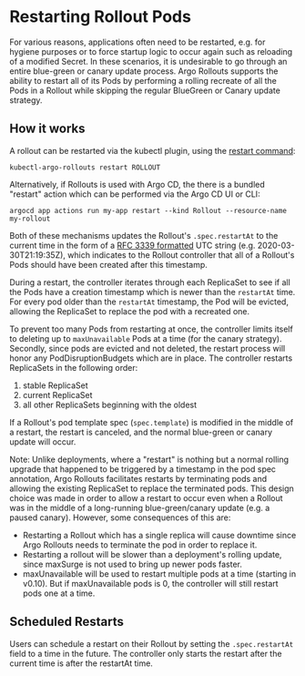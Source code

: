 # Restarting Rollout Pods

For various reasons, applications often need to be restarted, e.g. for hygiene purposes or to force
startup logic to occur again such as reloading of a modified Secret. In these scenarios, it is
undesirable to go through an entire blue-green or canary update process. Argo Rollouts supports
the ability to restart all of its Pods by performing a rolling recreate of all the Pods in a Rollout
while skipping the regular BlueGreen or Canary update strategy.

## How it works

A rollout can be restarted via the kubectl plugin, using the
[restart command](../generated/kubectl-argo-rollouts/kubectl-argo-rollouts_restart.md):

```shell
kubectl-argo-rollouts restart ROLLOUT
```

Alternatively, if Rollouts is used with Argo CD, the there is a bundled "restart" action which can
be performed via the Argo CD UI or CLI:

```shell
argocd app actions run my-app restart --kind Rollout --resource-name my-rollout
```

Both of these mechanisms updates the Rollout's `.spec.restartAt` to the current time in the
form of a [RFC 3339 formatted](https://tools.ietf.org/html/rfc3339) UTC string
(e.g. 2020-03-30T21:19:35Z), which indicates to the Rollout controller that all of a Rollout's
Pods should have been created after this timestamp.

During a restart, the controller iterates through each ReplicaSet to see if all the Pods have a 
creation timestamp which is newer than the `restartAt` time. For every pod older than the
`restartAt` timestamp, the Pod will be evicted, allowing the ReplicaSet to replace the pod with a
recreated one.

To prevent too many Pods from restarting at once, the controller limits itself to deleting up to 
`maxUnavailable` Pods at a time (for the canary strategy). Secondly, since pods are evicted
and not deleted, the restart process will honor any PodDisruptionBudgets which are in place.
The controller restarts ReplicaSets in the following order:
  1. stable ReplicaSet
  2. current ReplicaSet
  3. all other ReplicaSets beginning with the oldest
  
If a Rollout's pod template spec (`spec.template`) is modified in the middle of a restart, the
restart is canceled, and the normal blue-green or canary update will occur.

Note: Unlike deployments, where a "restart" is nothing but a normal rolling upgrade that happened to
be triggered by a timestamp in the pod spec annotation, Argo Rollouts facilitates restarts by
terminating pods and allowing the existing ReplicaSet to replace the terminated pods. This design
choice was made in order to allow a restart to occur even when a Rollout was in the middle of a
long-running blue-green/canary update (e.g. a paused canary). However, some consequences of this are:

* Restarting a Rollout which has a single replica will cause downtime since Argo Rollouts needs to
  terminate the pod in order to replace it.
* Restarting a rollout will be slower than a deployment's rolling update, since maxSurge is not
  used to bring up newer pods faster.
* maxUnavailable will be used to restart multiple pods at a time (starting in v0.10). But if
  maxUnavailable pods is 0, the controller will still restart pods one at a time.

## Scheduled Restarts

Users can schedule a restart on their Rollout by setting the `.spec.restartAt` field to a time in
the future. The controller only starts the restart after the current time is after the restartAt
time. 